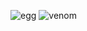 ![egg](https://capsule-render.vercel.app/api?type=egg&color=redCauto&height=210)
![venom](https://capsule-render.vercel.app/api?type=venom&height=200&text=I%20am%20Venom.&fontSize=70&color=0:8871e5,100:b678c4&stroke=b678c4)
